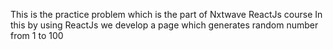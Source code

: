 This is the practice problem which is the part of Nxtwave ReactJs course 
In this by using ReactJs we develop a page which generates random number from 1 to 100
